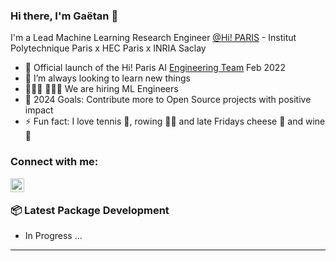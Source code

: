 ### Hi there, I'm Gaëtan 👋 

I'm a Lead Machine Learning Research Engineer [@Hi! PARIS][hi-paris] - Institut Polytechnique Paris x HEC Paris x INRIA Saclay
   


- 🚀 Official launch of the Hi! Paris AI [Engineering Team][engineering-team] Feb 2022
- 🌱 I’m always looking to learn new things
- 👨🏼‍💻 👩🏼‍💻 We are hiring ML Engineers
- 🥅 2024 Goals: Contribute more to Open Source projects with positive impact
- ⚡ Fun fact: I love tennis 🎾, rowing 🚣‍♀️ and late Fridays cheese 🧀 and wine 🍷


### Connect with me:

[<img align="left" alt="Linkedin" width="22px" src="https://cdn.jsdelivr.net/npm/simple-icons@v3/icons/linkedin.svg" />][linkedin]

<br />



###  📦 Latest Package Development

<!-- Package:START -->
- In Progress ...

<!-- Package:END -->


---


[engineering-team]: https://engineeringteam.hi-paris.fr/
[hi-paris]: https://www.hi-paris.fr/
[medium]: https://gaetan-brison.medium.com/
[linkedin]: https://www.linkedin.com/in/gaetan-brison/
[georgiatech]: https://www.gatech.edu/
[edhec]: https://www.edhec.edu/en
[mitx]: https://micromasters.mit.edu/
[lewagon]: https://www.lewagon.com/

